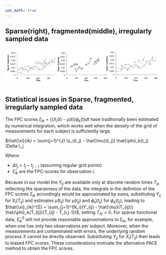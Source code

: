 ```yaml
---
use_math: true
---
```


## Sparse(right), fragmented(middle), irregularly sampled data  



![fragmented(middle), sparse(right) data set](/images/sp_img.png)

## Statistical issues in Sparse, fragmented, irregularly sampled data 


The FPC scores $\xi_{ik} = \int (X_i(t) - \mu(t))\phi_k(t) dt$ have traditionally
been estimated by numerical integration, which works
well when the density of the grid of measurements for each
subject is sufficiently large. 


$\hat{\xi}_{ik} = \sum_{j=1}^{J} (s_i(t_j) - \hat{\mu}(t_j)) \hat{\phi}_k(t_j) \Delta t_j



Where:
- $\Delta t_j = t_j - t_{j-1}$ (assuming regular grid points)
- $\hat{\xi}_{ik}$ are the FPC-scores for observation $i$.


Because in our model the $Y_{ij}$ are available only at discrete random times $T_{ij}$, reflecting the sparseness of the data, the integrals in the definition of the FPC scores $\xi_{ik}$ accordingly would be approximated by sums, substituting $Y_{ij}$ for $X_i(T_{ij})$ and estimates $\hat{\mu}(t_{ij})$
for $\mu(t_{ij})$ and $\hat{\phi}_{k}(t_{ij})$ for $\phi_k(t_{ij})$, leading to $\hat{\xi}_{ik}^{S} = \sum_{j=1}^{N_i}(Y_{ij} - \hat{\mu}(T_{ij})) \hat{\phi}_k(T_{ij})(T_{ij} - T_{i,j-1})$, setting $T_{i0} = 0$. For sparse functional data, $\hat{\xi}_{ik}^{S}$ will not provide reasonable approximations to $\xi_{ik}$, for example, when one has only two observations per subject. Moreover, when the measurements are contaminated with errors, the underlying random process $X$ cannot be directly observed. Substituting $Y_{ij}$ for $X_i(T_{ij})$ then leads to biased
FPC scores. These considerations motivate the alternative PACE method to obtain the FPC scores.


